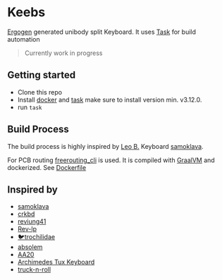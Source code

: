 # Keebs

[Ergogen](ergogen.xyz) generated unibody split Keyboard.
It uses [Task](https://github.com/go-task/task) for build automation

> Currently work in progress

## Getting started

- Clone this repo
- Install [docker](https://www.docker.com/) and [task](https://taskfile.dev/#/installation) make sure to install version min. v3.12.0.
- run `task`

## Build Process

The build process is highly inspired by [Leo B.](https://github.com/soundmonster) Keyboard [samoklava](https://github.com/soundmonster/samoklava).

For PCB routing [freerouting_cli](http://repo.hu/projects/freerouting_cli/) is used. It is compiled with [GraalVM](https://www.graalvm.org/) and dockerized. See [Dockerfile](docker/Dockerfile)


## Inspired by

- [samoklava](https://github.com/soundmonster/samoklava)
- [crkbd](https://github.com/foostan/crkbd)
- [reviung41](https://github.com/gtips/reviung/tree/master/reviung41)
- [Rev-lp](https://github.com/cyril279/keyboards/tree/main/revlp)
- [🐦trochilidae](https://github.com/jcmkk3/trochilidae)
- [absolem](https://github.com/mrzealot/absolem)
- [AA20](https://github.com/choochuwu/AA20)
- [Archimedes Tux Keyboard](https://github.com/Albert-IV/archimedes-tux)
- [truck-n-roll](https://github.com/cacheworks/tuck-n-roll)
